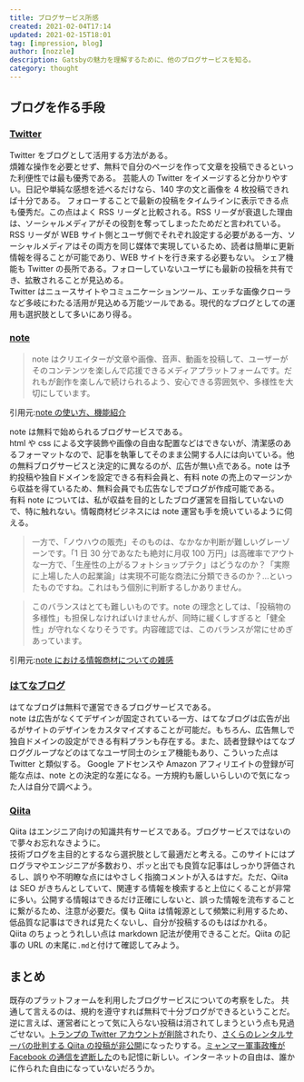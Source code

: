 ```yaml
---
title: ブログサービス所感
created: 2021-02-04T17:14
updated: 2021-02-15T18:01
tag: [impression, blog]
author: [nozzle]
description: Gatsbyの魅力を理解するために、他のブログサービスを知る。
category: thought
---
```


## ブログを作る手段

### [Twitter](https://twitter.com)

Twitter をブログとして活用する方法がある。  
煩雑な操作を必要とせず、無料で自分のページを作って文章を投稿できるといった利便性では最も優秀である。
芸能人の Twitter をイメージすると分かりやすい。日記や単純な感想を述べるだけなら、140 字の文と画像を 4 枚投稿できれば十分である。
フォローすることで最新の投稿をタイムラインに表示できる点も優秀だ。この点はよく RSS リーダと比較される。RSS リーダが衰退した理由は、ソーシャルメディアがその役割を奪ってしまったためだと言われている。RSS リーダが WEB サイト側とユーザ側でそれぞれ設定する必要がある一方、ソーシャルメディアはその両方を同じ媒体で実現しているため、読者は簡単に更新情報を得ることが可能であり、WEB サイトを行き来する必要もない。
シェア機能も Twitter の長所である。フォローしていないユーザにも最新の投稿を共有でき、拡散されることが見込める。  
Twitter はニュースサイトやコミュニケーションツール、エッチな画像クローラなど多岐にわたる活用が見込める万能ツールである。現代的なブログとしての運用も選択肢として多いにあり得る。

### [note](https://note.com)

> note はクリエイターが文章や画像、音声、動画を投稿して、ユーザーがそのコンテンツを楽しんで応援できるメディアプラットフォームです。だれもが創作を楽しんで続けられるよう、安心できる雰囲気や、多様性を大切にしています。

引用元:[note の使い方、機能紹介](https://note.com/info/n/nea1b96233fbf)

note は無料で始められるブログサービスである。  
html や css による文字装飾や画像の自由な配置などはできないが、清潔感のあるフォーマットなので、記事を執筆してそのまま公開する人には向いている。他の無料ブログサービスと決定的に異なるのが、広告が無い点である。note は予約投稿や独自ドメインを設定できる有料会員と、有料 note の売上のマージンから収益を得ているため、無料会員でも広告なしでブログが作成可能である。  
有料 note については、私が収益を目的としたブログ運営を目指していないので、特に触れない。情報商材ビジネスには note 運営も手を焼いているように伺える。

> 一方で、「ノウハウの販売」そのものは、なかなか判断が難しいグレーゾーンです。「1 日 30 分であなたも絶対に月収 100 万円」は高確率でアウトな一方で、「生産性の上がるフォトショップテク」はどうなのか？「実際に上場した人の起業論」は実現不可能な商法に分類できるのか？…といったものですね。これはもう個別に判断するしかありません。

> このバランスはとても難しいものです。note の理念としては、「投稿物の多様性」も担保しなければいけませんが、同時に緩くしすぎると「健全性」が守れなくなりそうです。内容確認では、このバランスが常にせめぎあっています。

引用元:[note における情報商材についての雑感](https://note.com/fladdict/n/nf94f80fdad34?magazine_key=mdc2a0ebb5ee8)

### [はてなブログ](https://hatenablog.com)

はてなブログは無料で運営できるブログサービスである。  
note は広告がなくてデザインが固定されている一方、はてなブログは広告が出るがサイトのデザインをカスタマイズすることが可能だ。もちろん、広告無しで独自ドメインの設定ができる有料プランも存在する。また、読者登録やはてなブロググループなどのはてなユーザ同士のシェア機能もあり、こういった点は Twitter と類似する。
Google アドセンスや Amazon アフィリエイトの登録が可能な点は、note との決定的な差になる。一方規約も厳しいらしいので気になった人は自分で調べよう。

### [Qiita](https://qiita.com)

Qiita はエンジニア向けの知識共有サービスである。ブログサービスではないので夢々お忘れなきように。  
技術ブログを主目的とするなら選択肢として最適だと考える。このサイトにはプログラマやエンジニアが多数おり、ポッと出でも良質な記事はしっかり評価されるし、誤りや不明瞭な点にはやさしく指摘コメントが入るはすだ。ただ、Qiita は SEO がきちんとしていて、関連する情報を検索すると上位にくることが非常に多い。公開する情報はできるだけ正確にしないと、誤った情報を流布することに繋がるため、注意が必要だ。僕も Qiita は情報源として頻繁に利用するため、低品質な記事はできれば見たくないし、自分が投稿するのもはばかれる。  
Qiita のちょっとうれしい点は markdown 記法が使用できることだ。Qiita の記事の URL の末尾に`.md`と付けて確認してみよう。

## まとめ

既存のプラットフォームを利用したブログサービスについての考察をした。
共通して言えるのは、規約を遵守すれば無料で十分ブログができるということだ。
逆に言えば、運営者にとって気に入らない投稿は消されてしまうという点も見過ごせない。[トランプの Twitter アカウントが削除](https://www.bbc.com/japanese/55583622)されたり、[さくらのレンタルサーバの批判する Qiita の投稿が非公開](https://www.itmedia.co.jp/news/articles/1912/26/news121.html)になったりする。[ミャンマー軍事政権が Facebook の通信を遮断した](https://asia.nikkei.com/Spotlight/Myanmar-Coup/Myanmar-military-blocks-Facebook-as-activists-call-for-protests)のも記憶に新しい。インターネットの自由は、誰かに作られた自由になっていないだろうか。
